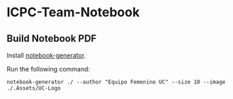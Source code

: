 # ICPC-Team-Notebook

## Build Notebook PDF

Install [notebook-generator](https://github.com/pin3da/notebook-generator).

Run the following command:

```
notebook-generator ./ --author "Equipo Femenino UC" --size 10 --image ./.Assets/UC-Logo

```
